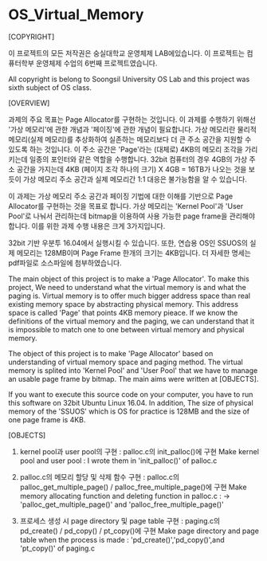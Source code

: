 # OS_Virtual_Memory

[COPYRIGHT]

이 프로젝트의 모든 저작권은 숭실대학교 운영체제 LAB에있습니다.
이 프로젝트는 컴퓨터학부 운영체제 수업의 6번째 프로젝트였습니다.

All copyright is belong to Soongsil University OS Lab and this project was sixth subject of OS class.

[OVERVIEW]

과제의 주요 목표는 Page Allocator를 구현하는 것입니다. 이 과제를 수행하기 위해선 '가상 메모리'에 관한 개념과 '페이징'에 관한 개념이 필요합니다. 가상 메모리란
물리적 메모리(실제 메모리)를 추상화하여 실존하는 메모리보다 더 큰 주소 공간을 지원할 수 있도록 하는 것입니다. 이 주소 공간은 'Page'라는 (대체로) 4KB의 메모리 
조각을 가리키는데 일종의 포인터와 같은 역할을 수행합니다. 32bit 컴퓨터의 경우 4GB의 가상 주소 공간을 가지는데 4KB (페이지 조각 하나의 크기) X 4GB = 16TB가 
나오는 것을 보듯이 가상 메모리 주소 공간과 실제 메모리간 1:1 대응은 불가능함을 알 수 있습니다. 

이 과제는 가상 메모리 주소 공간과 페이징 기법에 대한 이해를 기반으로 Page Allocator를 구현하는 것을 목표로 합니다. 가상 메모리는 'Kernel Pool'과 'User 
Pool'로 나눠서 관리하는데 bitmap을 이용하여 사용 가능한 page frame을 관리해야 합니다. 이를 위한 과제 수행 내용은 크게 3가지입니다.

32bit 기반 우분투 16.04에서 실행시킬 수 있습니다. 또한, 연습용 OS인 SSUOS의 실제 메모리는 128MB이며 Page Frame 한개의 크기는 4KB입니다.
더 자세한 명세는 pdf파일로 소스파일에 첨부하였습니다.

The main object of this project is to make a 'Page Allocator'. To make this project, We need to understand what the virtual 
memory is and what the paging is. Virtual memory is to offer much bigger address space than real existing memory space by 
abstracting physical memory. This address space is called 'Page' that points 4KB memory pieace. If we know the definitions of 
the virtual memory and the paging, we can understand that it is impossible to match one to one between virtual memory and 
physical memory.

The object of this project is to make 'Page Allocator' based on understanding of virtual memory space and paging method. The virtual memory is splited into 'Kernel Pool' and 'User Pool' that we have to manage an usable page frame by bitmap. The main
aims were written at [OBJECTS].

If you want to execute this source code on your computer, you have to run this software on 32bit Ubuntu Linux 16.04. In 
addition, The size of physical memory of the 'SSUOS' which is OS for practice is 128MB and the size of one page frame is 4KB.


[OBJECTS]

1. kernel pool과 user pool의 구현 : palloc.c의 init_palloc()에 구현
   Make kernel pool and user pool : I wrote them in 'init_palloc()' of palloc.c

2. palloc.c의 메모리 할당 및 삭제 함수 구현 : palloc.c의 palloc_get_multiple_page() / palloc_free_multiple_page()에 구현
   Make memory allocating function and deleting function in palloc.c : 
   -> 'palloc_get_multiple_page()' and 'palloc_free_multiple_page()'

3. 프로세스 생성 시 page directory 및 page table 구현 : paging.c의 pd_create() / pd_copy() / pt_copy()에 구현
   Make page directory and page table when the process is made : 'pd_create()','pd_copy()',and 'pt_copy()' of paging.c
